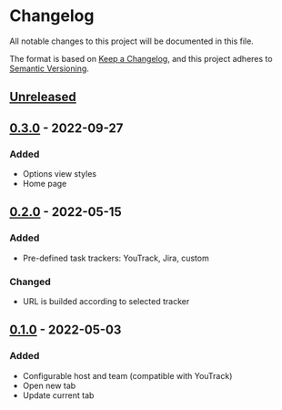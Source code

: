 # Changelog

All notable changes to this project will be documented in this file.

The format is based on [Keep a Changelog](https://keepachangelog.com/en/1.0.0/),
and this project adheres to [Semantic Versioning](https://semver.org/spec/v2.0.0.html).

## [Unreleased]

## [0.3.0] - 2022-09-27

### Added

- Options view styles
- Home page

## [0.2.0] - 2022-05-15

### Added

- Pre-defined task trackers: YouTrack, Jira, custom

### Changed

- URL is builded according to selected tracker

## [0.1.0] - 2022-05-03

### Added

- Configurable host and team (compatible with YouTrack)
- Open new tab
- Update current tab

[Unreleased]: https://github.com/vikian050194/track/compare/v0.3.0...HEAD
[0.3.0]: https://github.com/vikian050194/track/compare/v0.2.0...v0.3.0
[0.2.0]: https://github.com/vikian050194/track/compare/v0.1.0...v0.2.0
[0.1.0]: https://github.com/vikian050194/track/releases/tag/v0.1.0
